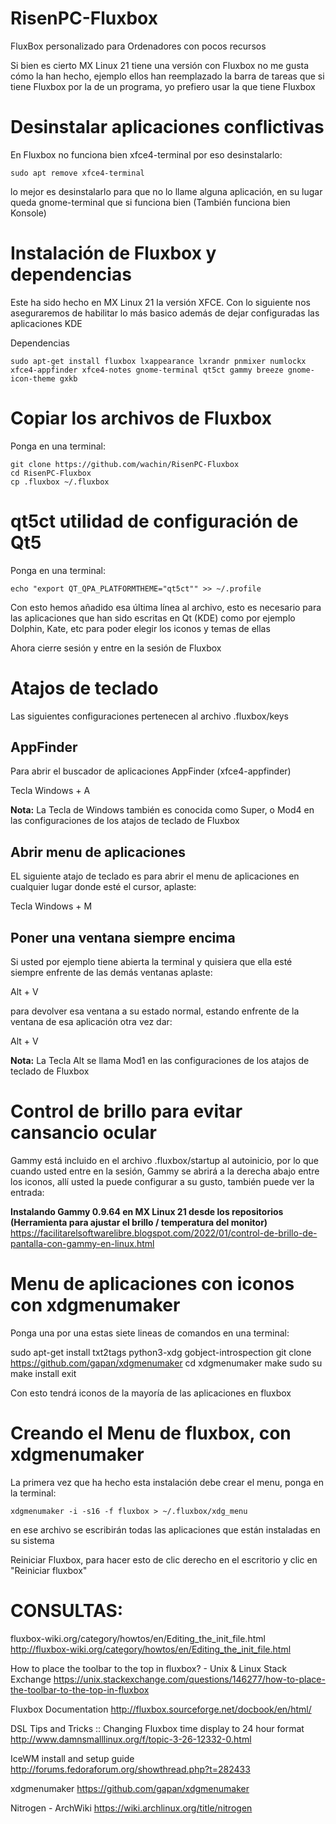 # RisenPC-Fluxbox
FluxBox personalizado para Ordenadores con pocos recursos

Si bien es cierto MX Linux 21 tiene una versión con Fluxbox no me gusta cómo la han hecho, ejemplo ellos han reemplazado la barra de tareas que si tiene Fluxbox por la de un programa, yo prefiero usar la que tiene Fluxbox

# Desinstalar aplicaciones conflictivas
En Fluxbox no funciona bien xfce4-terminal por eso desinstalarlo:

    sudo apt remove xfce4-terminal
    
lo mejor es desinstalarlo para que no lo llame alguna aplicación, en su lugar queda gnome-terminal que si funciona bien (También funciona bien Konsole)    

# Instalación de Fluxbox y dependencias
Este ha sido hecho en MX Linux 21 la versión XFCE. Con lo siguiente nos aseguraremos de habilitar lo más basico además de dejar configuradas las aplicaciones KDE 

Dependencias

    sudo apt-get install fluxbox lxappearance lxrandr pnmixer numlockx xfce4-appfinder xfce4-notes gnome-terminal qt5ct gammy breeze gnome-icon-theme gxkb


# Copiar los archivos de Fluxbox
Ponga en una terminal:

    git clone https://github.com/wachin/RisenPC-Fluxbox
    cd RisenPC-Fluxbox
    cp .fluxbox ~/.fluxbox

# qt5ct utilidad de configuración de Qt5
Ponga en una terminal:

    echo "export QT_QPA_PLATFORMTHEME="qt5ct"" >> ~/.profile

Con esto hemos añadido esa última línea al archivo, esto es necesario para las aplicaciones que han sido escritas en Qt (KDE) como por ejemplo Dolphin, Kate, etc para poder elegir los iconos y temas de ellas

Ahora cierre sesión y entre en la sesión de Fluxbox 



# Atajos de teclado
Las siguientes configuraciones pertenecen al archivo .fluxbox/keys

## AppFinder
Para abrir el buscador de aplicaciones AppFinder (xfce4-appfinder)

Tecla Windows + A

**Nota:** La Tecla de Windows también es conocida como Super, o Mod4 en las configuraciones de los atajos de teclado de Fluxbox


## Abrir menu de aplicaciones
EL siguiente atajo de teclado es para abrir el menu de aplicaciones en cualquier lugar donde esté el cursor, aplaste:

Tecla Windows + M

## Poner una ventana siempre encima
Si usted por ejemplo tiene abierta la terminal y quisiera que ella esté siempre enfrente de las demás ventanas aplaste:

Alt + V

para devolver esa ventana a su estado normal, estando enfrente de la ventana de esa aplicación otra vez dar:

Alt + V

**Nota:** La Tecla Alt se llama Mod1 en las configuraciones de los atajos de teclado de Fluxbox


# Control de brillo para evitar cansancio ocular

Gammy está incluido en el archivo .fluxbox/startup al autoinicio, por lo que cuando usted entre en la sesión, Gammy se abrirá a la derecha abajo entre los iconos, allí usted la puede configurar a su gusto, también puede ver la entrada:

**Instalando Gammy 0.9.64 en MX Linux 21 desde los repositorios (Herramienta para ajustar el brillo / temperatura del monitor)**
https://facilitarelsoftwarelibre.blogspot.com/2022/01/control-de-brillo-de-pantalla-con-gammy-en-linux.html


# Menu de aplicaciones con iconos con xdgmenumaker
Ponga una por una estas siete lineas de comandos en una terminal:

sudo apt-get install txt2tags python3-xdg gobject-introspection
git clone https://github.com/gapan/xdgmenumaker
cd xdgmenumaker
make
sudo su
make install
exit

Con esto tendrá iconos de la mayoría de las aplicaciones en fluxbox


# Creando el Menu de fluxbox, con xdgmenumaker

La primera vez que ha hecho esta instalación debe crear el menu, ponga en la terminal:

    xdgmenumaker -i -s16 -f fluxbox > ~/.fluxbox/xdg_menu

en ese archivo se escribirán todas las aplicaciones que están instaladas en su sistema    

Reiniciar Fluxbox, para hacer esto de clic derecho en el escritorio y clic en "Reiniciar fluxbox"


# CONSULTAS: 

fluxbox-wiki.org/category/howtos/en/Editing_the_init_file.html
http://fluxbox-wiki.org/category/howtos/en/Editing_the_init_file.html

How to place the toolbar to the top in fluxbox? - Unix & Linux Stack Exchange
https://unix.stackexchange.com/questions/146277/how-to-place-the-toolbar-to-the-top-in-fluxbox

Fluxbox Documentation
http://fluxbox.sourceforge.net/docbook/en/html/

DSL Tips and Tricks :: Changing Fluxbox time display to 24 hour format
http://www.damnsmalllinux.org/f/topic-3-26-12332-0.html

IceWM install and setup guide
http://forums.fedoraforum.org/showthread.php?t=282433

xdgmenumaker
https://github.com/gapan/xdgmenumaker

Nitrogen - ArchWiki
https://wiki.archlinux.org/title/nitrogen



